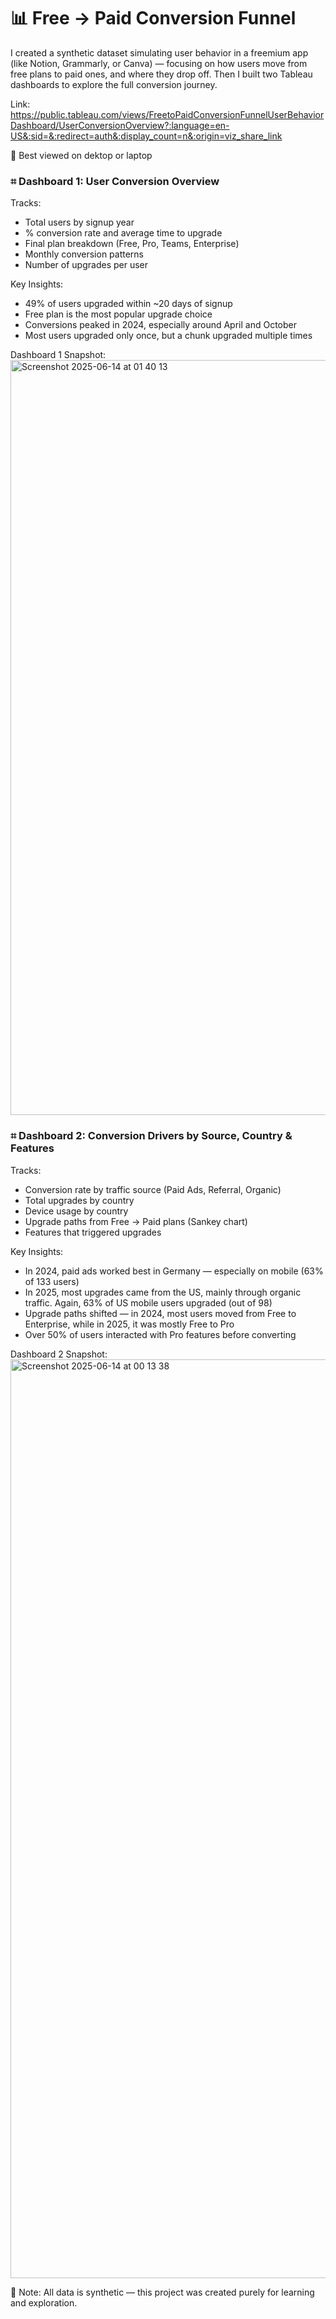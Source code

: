 # 📊 Free → Paid Conversion Funnel 

I created a synthetic dataset simulating user behavior in a freemium app (like Notion, Grammarly, or Canva) — focusing on how users move from free plans to paid ones, and where they drop off. Then I built two Tableau dashboards to explore the full conversion journey.

Link: https://public.tableau.com/views/FreetoPaidConversionFunnelUserBehaviorDashboard/UserConversionOverview?:language=en-US&:sid=&:redirect=auth&:display_count=n&:origin=viz_share_link

📌 Best viewed on dektop or laptop

### ⌗ Dashboard 1: User Conversion Overview
Tracks:
- Total users by signup year
- % conversion rate and average time to upgrade
- Final plan breakdown (Free, Pro, Teams, Enterprise)
- Monthly conversion patterns
- Number of upgrades per user

 Key Insights:
- 49% of users upgraded within ~20 days of signup
- Free plan is the most popular upgrade choice
- Conversions peaked in 2024, especially around April and October
- Most users upgraded only once, but a chunk upgraded multiple times

Dashboard 1 Snapshot:
<img width="1208" alt="Screenshot 2025-06-14 at 01 40 13" src="https://github.com/user-attachments/assets/9eb05023-7219-4a6d-848f-fb0f4b6af6c1" />

### ⌗ Dashboard 2: Conversion Drivers by Source, Country & Features
Tracks:
- Conversion rate by traffic source (Paid Ads, Referral, Organic)
- Total upgrades by country
- Device usage by country
- Upgrade paths from Free → Paid plans (Sankey chart)
- Features that triggered upgrades

Key Insights:
- In 2024, paid ads worked best in Germany — especially on mobile (63% of 133 users)
- In 2025, most upgrades came from the US, mainly through organic traffic. Again, 63% of US mobile users upgraded (out of 98)
- Upgrade paths shifted — in 2024, most users moved from Free to Enterprise, while in 2025, it was mostly Free to Pro
- Over 50% of users interacted with Pro features before converting
  
Dashboard 2 Snapshot:
<img width="1470" alt="Screenshot 2025-06-14 at 00 13 38" src="https://github.com/user-attachments/assets/f5474a17-1871-4fd2-a0b5-a1c6cddb5add" />

📌 Note: All data is synthetic — this project was created purely for learning and exploration.
